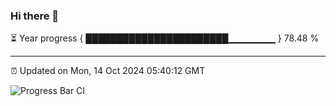 ### Hi there 👋

⏳ Year progress { ███████████████████████▁▁▁▁▁▁▁ } 78.48 %

---

⏰ Updated on Mon, 14 Oct 2024 05:40:12 GMT

![Progress Bar CI](https://github.com/IshwaranRudhara/GIT-ACTION/workflows/Progress%20Bar%20CI/badge.svg)
